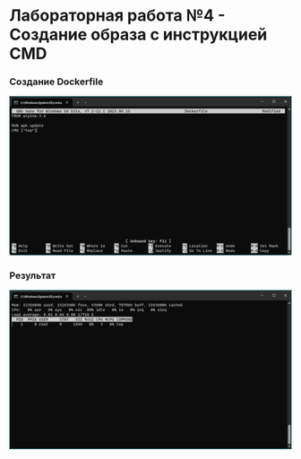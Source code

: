 # Лабораторная работа №4 - Создание образа с инструкцией CMD

### Создание Dockerfile

![Dockerfile](/4/img/Dockerfile.png)

### Результат

![result](/4/img/result.png)